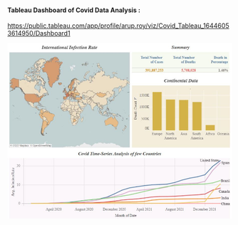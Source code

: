 #### Tableau Dashboard of Covid Data Analysis :
https://public.tableau.com/app/profile/arup.roy/viz/Covid_Tableau_16446053614950/Dashboard1

<img src="dashPreview.jpg" width=960>
